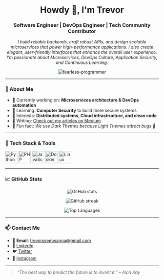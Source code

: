 <h1 align="center">Howdy 👋, I'm Trevor</h1>
<h3 align="center">Software Engineer | DevOps Engineer | Tech Community Contributor</h3>

<p align="center">
  <em>I build reliable backends, craft robust APIs, and design scalable microservices that power high-performance applications. I also create elegant, user-friendly interfaces that enhance the overall user experience. I’m passionate about Microservices, DevOps Culture, Application Security, and Continuous Learning.</em>
</p>

<p align="center">
  <img src="https://komarev.com/ghpvc/?username=fearless-programmer&label=Profile%20views&color=0e75b6&style=flat" alt="fearless-programmer" />
</p>

---

### 🚀 About Me

- 🔭 Currently working on: **Microservices architecture & DevOps automation**
- 🌱 Learning: **Computer Security** to build more secure systems
- 🧠 Interests: **Distributed systems, Cloud infrastructure, and clean code**
- 📖 Writing: [Check out my articles on Medium](https://medium.com/@trevormcdee)
- 🧩 Fun fact: *We use Dark Themes because Light Themes attract bugs 🐛*

---

### 🧰 Tech Stack & Tools

<p align="left">
  <img src="https://cdn.jsdelivr.net/gh/devicons/devicon/icons/python/python-original.svg" width="40" alt="Python" />
  <img src="https://cdn.jsdelivr.net/gh/devicons/devicon/icons/php/php-original.svg" width="40" alt="PHP" />
  <img src="https://cdn.jsdelivr.net/gh/devicons/devicon/icons/javascript/javascript-original.svg" width="40" alt="JavaScript" />
  <img src="https://cdn.jsdelivr.net/gh/devicons/devicon/icons/docker/docker-original.svg" width="40" alt="Docker" />
  <img src="https://cdn.jsdelivr.net/gh/devicons/devicon/icons/linux/linux-original.svg" width="40" alt="Linux" />
</p>

---

### 📈 GitHub Stats

<p align="center">
  <img src="https://github-readme-stats.vercel.app/api?username=fearless-programmer&show_icons=true&theme=default" alt="GitHub stats" />
</p>

<p align="center">
  <img src="https://github-readme-streak-stats.herokuapp.com/?user=fearless-programmer&" alt="GitHub streak" />
</p>

<p align="center">
  <img src="https://github-readme-stats.vercel.app/api/top-langs?username=fearless-programmer&layout=compact" alt="Top Languages" />
</p>

---

### 📫 Contact Me

- 📧 **Email**: trevorssemwanga@gmail.com  
- 💼 [LinkedIn](https://linkedin.com/in/trevor-mcdaniel)  
- 🐦 [Twitter](https://twitter.com/trevormcdee)  
- 📸 [Instagram](https://instagram.com/trevormcdaniel0)

---

> *“The best way to predict the future is to invent it.” – Alan Kay*


